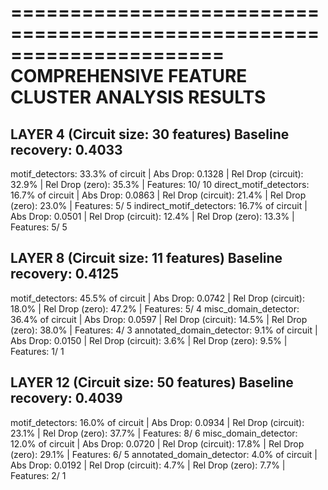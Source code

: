 
======================================================================
COMPREHENSIVE FEATURE CLUSTER ANALYSIS RESULTS
======================================================================

LAYER 4 (Circuit size: 30 features)
Baseline recovery: 0.4033
--------------------------------------------------
  motif_detectors:  33.3% of circuit | Abs Drop: 0.1328 | Rel Drop (circuit): 32.9% | Rel Drop (zero): 35.3% | Features:  10/ 10
  direct_motif_detectors:  16.7% of circuit | Abs Drop: 0.0863 | Rel Drop (circuit): 21.4% | Rel Drop (zero): 23.0% | Features:   5/  5
  indirect_motif_detectors:  16.7% of circuit | Abs Drop: 0.0501 | Rel Drop (circuit): 12.4% | Rel Drop (zero): 13.3% | Features:   5/  5

LAYER 8 (Circuit size: 11 features)
Baseline recovery: 0.4125
--------------------------------------------------
  motif_detectors:  45.5% of circuit | Abs Drop: 0.0742 | Rel Drop (circuit): 18.0% | Rel Drop (zero): 47.2% | Features:   5/  4
  misc_domain_detector:  36.4% of circuit | Abs Drop: 0.0597 | Rel Drop (circuit): 14.5% | Rel Drop (zero): 38.0% | Features:   4/  3
  annotated_domain_detector:   9.1% of circuit | Abs Drop: 0.0150 | Rel Drop (circuit):  3.6% | Rel Drop (zero):  9.5% | Features:   1/  1

LAYER 12 (Circuit size: 50 features)
Baseline recovery: 0.4039
--------------------------------------------------
  motif_detectors:  16.0% of circuit | Abs Drop: 0.0934 | Rel Drop (circuit): 23.1% | Rel Drop (zero): 37.7% | Features:   8/  6
  misc_domain_detector:  12.0% of circuit | Abs Drop: 0.0720 | Rel Drop (circuit): 17.8% | Rel Drop (zero): 29.1% | Features:   6/  5
  annotated_domain_detector:   4.0% of circuit | Abs Drop: 0.0192 | Rel Drop (circuit):  4.7% | Rel Drop (zero):  7.7% | Features:   2/  1
